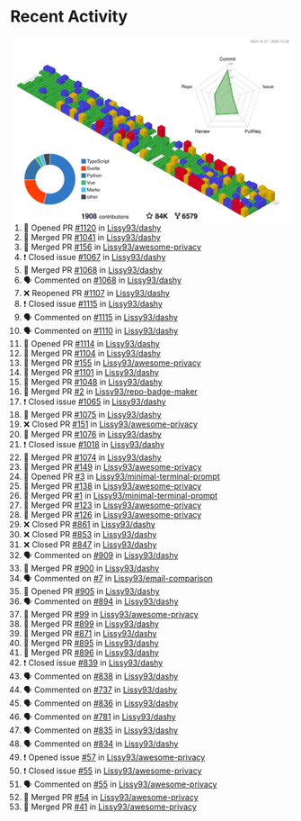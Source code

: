 # Recent Activity

<!-- Summary card -->
<a href="https://github.com/Lissy93/Lissy93/blob/master/METRICS.md">
  <img
    align="right"
    width="500"
    alt="Profile data, generated with yoshi389111/github-profile-3d-contrib"
    src="https://raw.githubusercontent.com/Lissy93/Lissy93/master/profile-3d-contrib/profile-gitblock.svg"
  />
</a>

<!--START_SECTION:activity-->
1. 💪 Opened PR [#1120](https://github.com/Lissy93/dashy/pull/1120) in [Lissy93/dashy](https://github.com/Lissy93/dashy)
2. 🎉 Merged PR [#1041](https://github.com/Lissy93/dashy/pull/1041) in [Lissy93/dashy](https://github.com/Lissy93/dashy)
3. 🎉 Merged PR [#156](https://github.com/Lissy93/awesome-privacy/pull/156) in [Lissy93/awesome-privacy](https://github.com/Lissy93/awesome-privacy)
4. ❗️ Closed issue [#1067](https://github.com/Lissy93/dashy/issues/1067) in [Lissy93/dashy](https://github.com/Lissy93/dashy)
5. 🎉 Merged PR [#1068](https://github.com/Lissy93/dashy/pull/1068) in [Lissy93/dashy](https://github.com/Lissy93/dashy)
6. 🗣 Commented on [#1068](https://github.com/Lissy93/dashy/issues/1068) in [Lissy93/dashy](https://github.com/Lissy93/dashy)
7. ❌ Reopened PR [#1107](https://github.com/Lissy93/dashy/pull/1107) in [Lissy93/dashy](https://github.com/Lissy93/dashy)
8. ❗️ Closed issue [#1115](https://github.com/Lissy93/dashy/issues/1115) in [Lissy93/dashy](https://github.com/Lissy93/dashy)
9. 🗣 Commented on [#1115](https://github.com/Lissy93/dashy/issues/1115) in [Lissy93/dashy](https://github.com/Lissy93/dashy)
10. 🗣 Commented on [#1110](https://github.com/Lissy93/dashy/issues/1110) in [Lissy93/dashy](https://github.com/Lissy93/dashy)
11. 💪 Opened PR [#1114](https://github.com/Lissy93/dashy/pull/1114) in [Lissy93/dashy](https://github.com/Lissy93/dashy)
12. 🎉 Merged PR [#1104](https://github.com/Lissy93/dashy/pull/1104) in [Lissy93/dashy](https://github.com/Lissy93/dashy)
13. 🎉 Merged PR [#155](https://github.com/Lissy93/awesome-privacy/pull/155) in [Lissy93/awesome-privacy](https://github.com/Lissy93/awesome-privacy)
14. 🎉 Merged PR [#1101](https://github.com/Lissy93/dashy/pull/1101) in [Lissy93/dashy](https://github.com/Lissy93/dashy)
15. 🎉 Merged PR [#1048](https://github.com/Lissy93/dashy/pull/1048) in [Lissy93/dashy](https://github.com/Lissy93/dashy)
16. 🎉 Merged PR [#2](https://github.com/Lissy93/repo-badge-maker/pull/2) in [Lissy93/repo-badge-maker](https://github.com/Lissy93/repo-badge-maker)
17. ❗️ Closed issue [#1065](https://github.com/Lissy93/dashy/issues/1065) in [Lissy93/dashy](https://github.com/Lissy93/dashy)
18. 🎉 Merged PR [#1075](https://github.com/Lissy93/dashy/pull/1075) in [Lissy93/dashy](https://github.com/Lissy93/dashy)
19. ❌ Closed PR [#151](https://github.com/Lissy93/awesome-privacy/pull/151) in [Lissy93/awesome-privacy](https://github.com/Lissy93/awesome-privacy)
20. 🎉 Merged PR [#1076](https://github.com/Lissy93/dashy/pull/1076) in [Lissy93/dashy](https://github.com/Lissy93/dashy)
21. ❗️ Closed issue [#1018](https://github.com/Lissy93/dashy/issues/1018) in [Lissy93/dashy](https://github.com/Lissy93/dashy)
22. 🎉 Merged PR [#1074](https://github.com/Lissy93/dashy/pull/1074) in [Lissy93/dashy](https://github.com/Lissy93/dashy)
23. 🎉 Merged PR [#149](https://github.com/Lissy93/awesome-privacy/pull/149) in [Lissy93/awesome-privacy](https://github.com/Lissy93/awesome-privacy)
24. 💪 Opened PR [#3](https://github.com/Lissy93/minimal-terminal-prompt/pull/3) in [Lissy93/minimal-terminal-prompt](https://github.com/Lissy93/minimal-terminal-prompt)
25. 🎉 Merged PR [#138](https://github.com/Lissy93/awesome-privacy/pull/138) in [Lissy93/awesome-privacy](https://github.com/Lissy93/awesome-privacy)
26. 🎉 Merged PR [#1](https://github.com/Lissy93/minimal-terminal-prompt/pull/1) in [Lissy93/minimal-terminal-prompt](https://github.com/Lissy93/minimal-terminal-prompt)
27. 🎉 Merged PR [#123](https://github.com/Lissy93/awesome-privacy/pull/123) in [Lissy93/awesome-privacy](https://github.com/Lissy93/awesome-privacy)
28. 🎉 Merged PR [#126](https://github.com/Lissy93/awesome-privacy/pull/126) in [Lissy93/awesome-privacy](https://github.com/Lissy93/awesome-privacy)
29. ❌ Closed PR [#861](https://github.com/Lissy93/dashy/pull/861) in [Lissy93/dashy](https://github.com/Lissy93/dashy)
30. ❌ Closed PR [#853](https://github.com/Lissy93/dashy/pull/853) in [Lissy93/dashy](https://github.com/Lissy93/dashy)
31. ❌ Closed PR [#847](https://github.com/Lissy93/dashy/pull/847) in [Lissy93/dashy](https://github.com/Lissy93/dashy)
32. 🗣 Commented on [#909](https://github.com/Lissy93/dashy/issues/909) in [Lissy93/dashy](https://github.com/Lissy93/dashy)
33. 🎉 Merged PR [#900](https://github.com/Lissy93/dashy/pull/900) in [Lissy93/dashy](https://github.com/Lissy93/dashy)
34. 🗣 Commented on [#7](https://github.com/Lissy93/email-comparison/issues/7) in [Lissy93/email-comparison](https://github.com/Lissy93/email-comparison)
35. 💪 Opened PR [#905](https://github.com/Lissy93/dashy/pull/905) in [Lissy93/dashy](https://github.com/Lissy93/dashy)
36. 🗣 Commented on [#894](https://github.com/Lissy93/dashy/issues/894) in [Lissy93/dashy](https://github.com/Lissy93/dashy)
37. 🎉 Merged PR [#99](https://github.com/Lissy93/awesome-privacy/pull/99) in [Lissy93/awesome-privacy](https://github.com/Lissy93/awesome-privacy)
38. 🎉 Merged PR [#899](https://github.com/Lissy93/dashy/pull/899) in [Lissy93/dashy](https://github.com/Lissy93/dashy)
39. 🎉 Merged PR [#871](https://github.com/Lissy93/dashy/pull/871) in [Lissy93/dashy](https://github.com/Lissy93/dashy)
40. 🎉 Merged PR [#895](https://github.com/Lissy93/dashy/pull/895) in [Lissy93/dashy](https://github.com/Lissy93/dashy)
41. 🎉 Merged PR [#896](https://github.com/Lissy93/dashy/pull/896) in [Lissy93/dashy](https://github.com/Lissy93/dashy)
42. ❗️ Closed issue [#839](https://github.com/Lissy93/dashy/issues/839) in [Lissy93/dashy](https://github.com/Lissy93/dashy)
43. 🗣 Commented on [#838](https://github.com/Lissy93/dashy/issues/838) in [Lissy93/dashy](https://github.com/Lissy93/dashy)
44. 🗣 Commented on [#737](https://github.com/Lissy93/dashy/issues/737) in [Lissy93/dashy](https://github.com/Lissy93/dashy)
45. 🗣 Commented on [#836](https://github.com/Lissy93/dashy/issues/836) in [Lissy93/dashy](https://github.com/Lissy93/dashy)
46. 🗣 Commented on [#781](https://github.com/Lissy93/dashy/issues/781) in [Lissy93/dashy](https://github.com/Lissy93/dashy)
47. 🗣 Commented on [#835](https://github.com/Lissy93/dashy/issues/835) in [Lissy93/dashy](https://github.com/Lissy93/dashy)
48. 🗣 Commented on [#834](https://github.com/Lissy93/dashy/issues/834) in [Lissy93/dashy](https://github.com/Lissy93/dashy)
49. ❗️ Opened issue [#57](https://github.com/Lissy93/awesome-privacy/issues/57) in [Lissy93/awesome-privacy](https://github.com/Lissy93/awesome-privacy)
50. ❗️ Closed issue [#55](https://github.com/Lissy93/awesome-privacy/issues/55) in [Lissy93/awesome-privacy](https://github.com/Lissy93/awesome-privacy)
51. 🗣 Commented on [#55](https://github.com/Lissy93/awesome-privacy/issues/55) in [Lissy93/awesome-privacy](https://github.com/Lissy93/awesome-privacy)
52. 🎉 Merged PR [#54](https://github.com/Lissy93/awesome-privacy/pull/54) in [Lissy93/awesome-privacy](https://github.com/Lissy93/awesome-privacy)
53. 🎉 Merged PR [#41](https://github.com/Lissy93/awesome-privacy/pull/41) in [Lissy93/awesome-privacy](https://github.com/Lissy93/awesome-privacy)
<!--END_SECTION:activity-->
